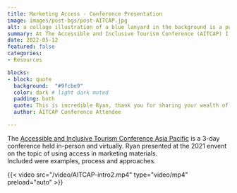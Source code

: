 ```yaml
---
title: Marketing Access - Conference Presentation
image: images/post-bgs/post-AITCAP.jpg
alt: a collage illustration of a blue lanyard in the background is a purple-toned crowd of people crossing the street
summary: At The Accessible and Inclusive Tourism Conference (AITCAP) I spoke about utilising accessibiity informatiuon in the marketing mix.
date: 2022-05-12
featured: false
categories:
- Resources

blocks:
- block: quote
  background:  "#9fcbe9"
  color: dark # light dark muted
  padding: both
  quote: This is incredible Ryan, thank you for sharing your wealth of knowledge. So many things I’ve never considered.
  author: AITCAP Conference Attendee

---
```


The [Accessible and Inclusive Tourism Conference Asia Pacific](https://getaboutable.com/aitcap/) is a 3-day conference held in-person and virtually.
Ryan presented at the 2021 envent on the topic of using access in marketing materials.\
Included were examples, process and approaches.


{{< video src="/video/AITCAP-intro2.mp4" type="video/mp4" preload="auto" >}}
